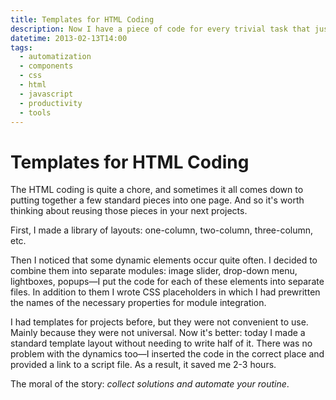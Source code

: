 ```yaml
---
title: Templates for HTML Coding
description: Now I have a piece of code for every trivial task that just needs to be inserted in the right place on the page.
datetime: 2013-02-13T14:00
tags:
  - automatization
  - components
  - css
  - html
  - javascript
  - productivity
  - tools
---
```


# Templates for HTML Coding

The HTML coding is quite a chore, and sometimes it all comes down to putting together a few standard pieces into one page. And so it's worth thinking about reusing those pieces in your next projects.

First, I made a library of layouts: one-column, two-column, three-column, etc.

Then I noticed that some dynamic elements occur quite often. I decided to combine them into separate modules: image slider, drop-down menu, lightboxes, popups—I put the code for each of these elements into separate files. In addition to them I wrote CSS placeholders in which I had prewritten the names of the necessary properties for module integration.

I had templates for projects before, but they were not convenient to use. Mainly because they were not universal. Now it's better: today I made a standard template layout without needing to write half of it. There was no problem with the dynamics too—I inserted the code in the correct place and provided a link to a script file. As a result, it saved me 2-3 hours.

The moral of the story: _collect solutions and automate your routine_.
